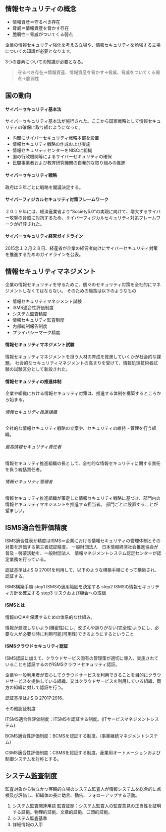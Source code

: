 ## 情報セキュリティの概念

- 情報資産＝守るべき存在
- 脅威＝情報資産を脅かす存在
- 脆弱性＝脅威がついてくる弱点

企業の情報セキュリティ強化を考える立場や、情報セキュリティを勉強する立場についての知識が必要となります。

3つの要素についての知識が必要となる。

> 守るべき存在→情報資産、情報資産を脅かす→脅威、脅威をついてくる弱点→脆弱性

## 国の動向

#### サイバーセキュリティ基本法

サイバーセキュリティ基本法が施行された。ここから国家戦略として情報セキュリティの確保に取り組むようになった。

- 内閣にサイバーセキュリティ戦略本部を設置
- 情報セキュリティ戦略の作成および実施
- 情報セキュリティセンターをNISCに組織
- 国の行政機関等によるサイバーセキュリティの確保
- 民間事業者および教育研究機関の自発的な取り組みの推進

#### サイバーセキュリティ戦略

政府は３年ごとに戦略を閣議決定する。

#### サイバーフィジカルセキュリティ対策フレームワーク

２０１９年には、経済産業省より"Society5.0"の実現に向けて、増大するサイバー攻撃の脅威に対抗するため、サイバーフィジカルセキュリティ対策フレームワークが好評された。

#### サイバーセキュリティ経営ガイドライン

2015念１２月２８日、経産省が企業の経営者向けにサイバーセキュリティ対策を推進するためのガイドラインを公表。

## 情報セキュリティマネジメント

企業の情報セキュリティを守るために、個々のセキュリティ対策を全社的にマネジメントしなくてはならない。
そのための施策は以下のようなもの

- 情報セキュリティマネジメント試験
- ISMS適合性評価制度
- システム監査精度
- 情報セキュリティ監査制度
- 内部統制報告制度
- プライバシーマーク精度

#### 情報セキュリティマネジメント試験

情報セキュリティマネジメントを担う人材の育成を推進していくかが社会的な課題。
社会的なセキュリティマネジメントの高まりを受けて、情報処理技術者試験の試験区分として新設された。

#### 情報セキュリティの推進体制

企業や組織における情報セキュリティ対策は、推進する体制を構築するところから始まる。

###### 情報セキュリティ推進組織

全社的な情報セキュリティ戦略の立案や、セキュリティの維持・管理を行う組織。

###### 最高情報セキュリティ責任者

情報セキュリティ推進組織の長として、全社的な情報セキュリティに関する責任を負う統括責任者。

###### 情報セキュリティ管理者

情報セキュリティ推進組織が策定した情報セキュリティ戦略に基づき、部門内の情報セキュリティマネジメントを推進する担当者。
部門ごとに設置することが望ましい。

## ISMS適合性評価精度

ISMS適合性表か精度はISMS＝企業における情報セキュリティの管理体制とその対策を評価する第三者認証精度。
一般財団法人　日本情報経済社会推進協会が普及・啓蒙活動を、一般財団法人　情報マネジメントシステム認定センターが認定業務を行っている。

認証基準はJIS Q 27001を利用して、以下のような構築手順にそって構築され、認証する。

ISMS構築手順
step1 ISMSの適用範囲を決定する
step2 ISMSの情報セキュリティ方針を確立する
step3 リスクおよび機会への取組

#### ISMSとは

情報のCIAを保護するための体系的な仕組み。

情報が漏洩しないよう(機密性)にし、改ざんや誤りがない(完全性)ようにし、必要な人が必要な時に利用可能(可用性)できるようにするということ

#### ISMSクラウドセキュリティ認証

ISMS認証に加えて、クラウドサービス固有の管理策が適切に導入、実施されていることを認証するのがISMSクラウドセキュリティ認証。

企業や一般利用者が安心してクラウドサービスを利用できることを目的にクラウドサービスを提供している組織、又はクラウドサービスを利用している組織、両方の組織に対して認証を行う。

認証基準はJIS Q 27017:2016。

その他認証制度

ITSMS適合性評価制度：ITSMSを認証する制度。(ITサービスマネジメントシステム)

BCMS適合性評価制度：BCMSを認証する制度。(事業継続マネジメントシステム)

CSMS適合性評価制度：CSMSを認証する制度。産業用オートメーションおよび制御システムを対称とする。


## システム監査制度

監査対象から独立かつ客観的立場のシステム監査人が情報システムを総合的に点検及び評価し、組織体の長に助言、勧告、フォローアップする活動。

1. システム監査関連用語
   監査証拠：システム監査人の監査意見の正当性を証明する証拠。物理的証拠、文章的証拠、口頭的証拠。
2. システム監査基準
3. 詳細情報の入手
